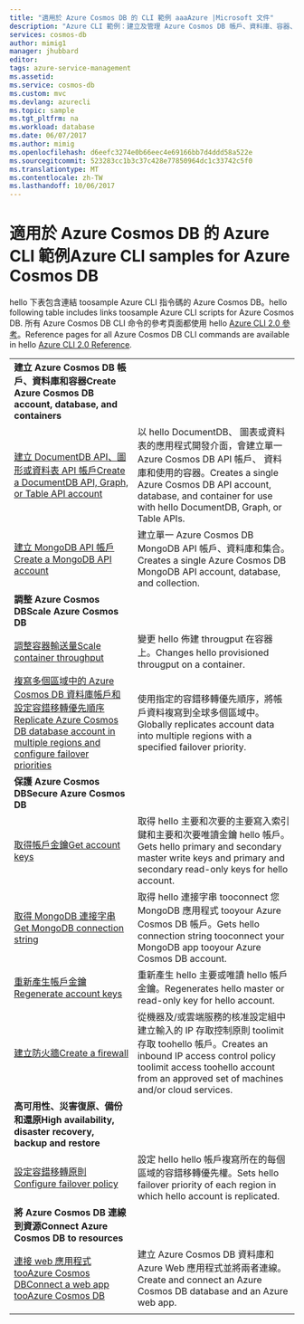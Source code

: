 ```yaml
---
title: "適用於 Azure Cosmos DB 的 CLI 範例 aaaAzure |Microsoft 文件"
description: "Azure CLI 範例：建立及管理 Azure Cosmos DB 帳戶、資料庫、容器、區域和防火牆。"
services: cosmos-db
author: mimig1
manager: jhubbard
editor: 
tags: azure-service-management
ms.assetid: 
ms.service: cosmos-db
ms.custom: mvc
ms.devlang: azurecli
ms.topic: sample
ms.tgt_pltfrm: na
ms.workload: database
ms.date: 06/07/2017
ms.author: mimig
ms.openlocfilehash: d6eefc3274e0b66eec4e69166bb7d4ddd58a522e
ms.sourcegitcommit: 523283cc1b3c37c428e77850964dc1c33742c5f0
ms.translationtype: MT
ms.contentlocale: zh-TW
ms.lasthandoff: 10/06/2017
---
```

# <a name="azure-cli-samples-for-azure-cosmos-db"></a><span data-ttu-id="c03fc-103">適用於 Azure Cosmos DB 的 Azure CLI 範例</span><span class="sxs-lookup"><span data-stu-id="c03fc-103">Azure CLI samples for Azure Cosmos DB</span></span>

<span data-ttu-id="c03fc-104">hello 下表包含連結 toosample Azure CLI 指令碼的 Azure Cosmos DB。</span><span class="sxs-lookup"><span data-stu-id="c03fc-104">hello following table includes links toosample Azure CLI scripts for Azure Cosmos DB.</span></span> <span data-ttu-id="c03fc-105">所有 Azure Cosmos DB CLI 命令的參考頁面都使用 hello [Azure CLI 2.0 參考](https://docs.microsoft.com/cli/azure/cosmosdb)。</span><span class="sxs-lookup"><span data-stu-id="c03fc-105">Reference pages for all Azure Cosmos DB CLI commands are available in hello [Azure CLI 2.0 Reference](https://docs.microsoft.com/cli/azure/cosmosdb).</span></span>

| |  |
|---|---|
|<span data-ttu-id="c03fc-106">**建立 Azure Cosmos DB 帳戶、資料庫和容器**</span><span class="sxs-lookup"><span data-stu-id="c03fc-106">**Create Azure Cosmos DB account, database, and containers**</span></span>||
|[<span data-ttu-id="c03fc-107">建立 DocumentDB API、圖形或資料表 API 帳戶</span><span class="sxs-lookup"><span data-stu-id="c03fc-107">Create a DocumentDB API, Graph, or Table API account</span></span>](scripts/create-database-account-collections-cli.md?toc=%2fcli%2fazure%2ftoc.json)| <span data-ttu-id="c03fc-108">以 hello DocumentDB、 圖表或資料表的應用程式開發介面，會建立單一 Azure Cosmos DB API 帳戶、 資料庫和使用的容器。</span><span class="sxs-lookup"><span data-stu-id="c03fc-108">Creates a single Azure Cosmos DB API account, database, and container for use with hello DocumentDB, Graph, or Table APIs.</span></span> |
| [<span data-ttu-id="c03fc-109">建立 MongoDB API 帳戶</span><span class="sxs-lookup"><span data-stu-id="c03fc-109">Create a MongoDB API account</span></span>](scripts/create-mongodb-database-account-cli.md?toc=%2fcli%2fazure%2ftoc.json) | <span data-ttu-id="c03fc-110">建立單一 Azure Cosmos DB MongoDB API 帳戶、資料庫和集合。</span><span class="sxs-lookup"><span data-stu-id="c03fc-110">Creates a single Azure Cosmos DB MongoDB API account, database, and collection.</span></span> |
|<span data-ttu-id="c03fc-111">**調整 Azure Cosmos DB**</span><span class="sxs-lookup"><span data-stu-id="c03fc-111">**Scale Azure Cosmos DB**</span></span>||
| [<span data-ttu-id="c03fc-112">調整容器輸送量</span><span class="sxs-lookup"><span data-stu-id="c03fc-112">Scale container throughput</span></span>](scripts/scale-collection-throughput-cli.md?toc=%2fcli%2fazure%2ftoc.json) | <span data-ttu-id="c03fc-113">變更 hello 佈建 througput 在容器上。</span><span class="sxs-lookup"><span data-stu-id="c03fc-113">Changes hello provisioned througput on a container.</span></span>|
|[<span data-ttu-id="c03fc-114">複寫多個區域中的 Azure Cosmos DB 資料庫帳戶和設定容錯移轉優先順序</span><span class="sxs-lookup"><span data-stu-id="c03fc-114">Replicate Azure Cosmos DB database account in multiple regions and configure failover priorities</span></span>](scripts/scale-multiregion-cli.md?toc=%2fcli%2fazure%2ftoc.json)|<span data-ttu-id="c03fc-115">使用指定的容錯移轉優先順序，將帳戶資料複寫到全球多個區域中。</span><span class="sxs-lookup"><span data-stu-id="c03fc-115">Globally replicates account data into multiple regions with a specified failover priority.</span></span>|
|<span data-ttu-id="c03fc-116">**保護 Azure Cosmos DB**</span><span class="sxs-lookup"><span data-stu-id="c03fc-116">**Secure Azure Cosmos DB**</span></span>||
| [<span data-ttu-id="c03fc-117">取得帳戶金鑰</span><span class="sxs-lookup"><span data-stu-id="c03fc-117">Get account keys</span></span>](scripts/secure-get-account-key-cli.md?toc=%2fcli%2fazure%2ftoc.json) | <span data-ttu-id="c03fc-118">取得 hello 主要和次要的主要寫入索引鍵和主要和次要唯讀金鑰 hello 帳戶。</span><span class="sxs-lookup"><span data-stu-id="c03fc-118">Gets hello primary and secondary master write keys and primary and secondary read-only keys for hello account.</span></span>|
| [<span data-ttu-id="c03fc-119">取得 MongoDB 連接字串</span><span class="sxs-lookup"><span data-stu-id="c03fc-119">Get MongoDB connection string</span></span>](scripts/secure-mongo-connection-string-cli.md?toc=%2fcli%2fazure%2ftoc.json) | <span data-ttu-id="c03fc-120">取得 hello 連接字串 tooconnect 您 MongoDB 應用程式 tooyour Azure Cosmos DB 帳戶。</span><span class="sxs-lookup"><span data-stu-id="c03fc-120">Gets hello connection string tooconnect your MongoDB app tooyour Azure Cosmos DB account.</span></span>|
|[<span data-ttu-id="c03fc-121">重新產生帳戶金鑰</span><span class="sxs-lookup"><span data-stu-id="c03fc-121">Regenerate account keys</span></span>](scripts/secure-regenerate-key-cli.md?toc=%2fcli%2fazure%2ftoc.json)|<span data-ttu-id="c03fc-122">重新產生 hello 主要或唯讀 hello 帳戶金鑰。</span><span class="sxs-lookup"><span data-stu-id="c03fc-122">Regenerates hello master or read-only key for hello account.</span></span>|
|[<span data-ttu-id="c03fc-123">建立防火牆</span><span class="sxs-lookup"><span data-stu-id="c03fc-123">Create a firewall</span></span>](scripts/create-firewall-cli.md?toc=%2fcli%2fazure%2ftoc.json)| <span data-ttu-id="c03fc-124">從機器及/或雲端服務的核准設定組中建立輸入的 IP 存取控制原則 toolimit 存取 toohello 帳戶。</span><span class="sxs-lookup"><span data-stu-id="c03fc-124">Creates an inbound IP access control policy toolimit access toohello account from an approved set of machines and/or cloud services.</span></span>|
|<span data-ttu-id="c03fc-125">**高可用性、災害復原、備份和還原**</span><span class="sxs-lookup"><span data-stu-id="c03fc-125">**High availability, disaster recovery, backup and restore**</span></span>||
|[<span data-ttu-id="c03fc-126">設定容錯移轉原則</span><span class="sxs-lookup"><span data-stu-id="c03fc-126">Configure failover policy</span></span>](scripts/ha-failover-policy-cli.md?toc=%2fcli%2fazure%2ftoc.json)|<span data-ttu-id="c03fc-127">設定 hello hello 帳戶複寫所在的每個區域的容錯移轉優先權。</span><span class="sxs-lookup"><span data-stu-id="c03fc-127">Sets hello failover priority of each region in which hello account is replicated.</span></span>|
|<span data-ttu-id="c03fc-128">**將 Azure Cosmos DB 連線到資源**</span><span class="sxs-lookup"><span data-stu-id="c03fc-128">**Connect Azure Cosmos DB to resources**</span></span>||
|[<span data-ttu-id="c03fc-129">連接 web 應用程式 tooAzure Cosmos DB</span><span class="sxs-lookup"><span data-stu-id="c03fc-129">Connect a web app tooAzure Cosmos DB</span></span>](https://docs.microsoft.com/azure/app-service-web/scripts/app-service-cli-app-service-documentdb?toc=%2fcli%2fazure%2ftoc.json)|<span data-ttu-id="c03fc-130">建立 Azure Cosmos DB 資料庫和 Azure Web 應用程式並將兩者連線。</span><span class="sxs-lookup"><span data-stu-id="c03fc-130">Create and connect an Azure Cosmos DB database and an Azure web app.</span></span>|
|||
